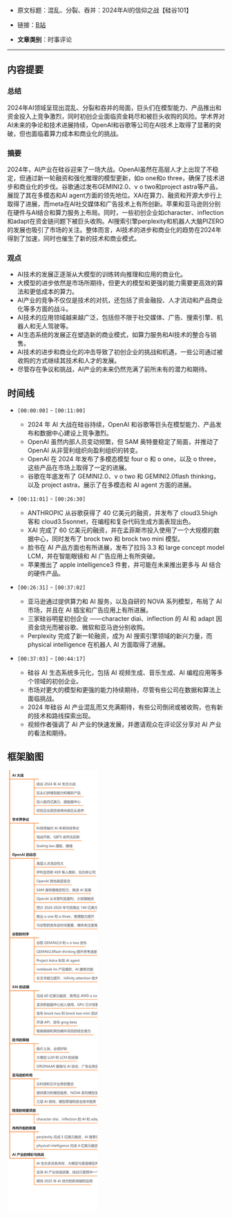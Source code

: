 

- 原文标题：混乱、分裂、吞并：2024年AI的信仰之战【硅谷101】
- 链接：[B站](https://www.bilibili.com/video/BV1mDrNYBEff/?spm_id_from=333.788.recommend_more_video.0&vd_source=21d5c0d62cc18856d1c7f9cbb0935230)

- **文章类别**：时事评论

---

## 内容提要

### 总结

2024年AI领域呈现出混乱、分裂和吞并的局面，巨头们在模型能力、产品推出和资金投入上竞争激烈，同时初创企业面临资金耗尽和被巨头收购的风险。学术界对AI未来的争论和技术进展持续，OpenAI和谷歌等公司在AI技术上取得了显著的突破，但也面临着算力成本和商业化的挑战。

### 摘要

2024年，AI产业在硅谷迎来了一场大战。OpenAI虽然在高层人才上出现了不稳定，但通过新一轮融资和强化推理的模型更新，如o one和o three，确保了技术进步和商业化的步伐。谷歌通过发布GEMINI2.0、v o two和project astra等产品，展现了其在多模态和AI agent方面的领先地位。XAI在算力、融资和开源大步行上取得了进展，而meta在AI社交媒体和广告技术上有所创新。苹果和亚马逊则分别在硬件与AI结合和算力服务上布局。同时，一些初创企业如character、inflection和adapt在资金链问题下被巨头收购。AI搜索引擎perplexity和机器人大脑PIZERO的发展也吸引了市场的关注。整体而言，AI技术的进步和商业化的趋势在2024年得到了加速，同时也催生了新的技术和商业模式。

### 观点

- AI技术的发展正逐渐从大模型的训练转向推理和应用的商业化。
- 大模型的进步依然是市场所期待，但更大的模型和更强的能力需要更高效的算法和更低成本的算力。
- AI产业的竞争不仅仅是技术的对抗，还包括了资金融投、人才流动和产品商业化等多方面的战斗。
- AI技术的应用领域越来越广泛，包括但不限于社交媒体、广告、搜索引擎、机器人和无人驾驶等。
- AI生态系统的发展正在塑造新的商业模式，如算力服务和AI技术的整合与销售。
- AI技术的进步和商业化的冲击导致了初创企业的挑战和机遇，一些公司通过被收购的方式继续其技术和人才的发展。
- 尽管存在争议和挑战，AI产业的未来仍然充满了前所未有的潜力和期待。

## 时间线

- `[00:00:00]` - `[00:11:00]`
    - 2024 年 AI 大战在硅谷持续，OpenAI 和谷歌等巨头在模型能力、产品发布和数据中心建设上竞争激烈。
    - OpenAI 虽然内部人员变动频繁，但 SAM 奥特曼稳定了局面，并推动了 OpenAI 从非营利组织向盈利组织的转变。
    - OpenAI 在 2024 年发布了多模态模型 four o 和 o one，以及 o three，这些产品在市场上取得了一定的进展。
    - 谷歌在年底发布了 GEMINI2.0、v o two 和 GEMINI2.0flash thinking，以及 project astra，展示了在多模态和 AI agent 方面的进展。

- `[00:11:01]` - `[00:26:30]`
    - ANTHROPIC 从谷歌获得了 40 亿美元的融资，并发布了 cloud3.5high 客和 cloud3.5sonnet，在编程和复杂代码生成方面表现出色。
    - XAI 完成了 60 亿美元的融资，并在孟菲斯市投入使用了一个大规模的数据中心，同时发布了 brock two 和 brock two mini 模型。
    - 脸书在 AI 产品方面也有所进展，发布了拉玛 3.3 和 large concept model LCM，并在智能眼镜和 AI 广告应用上有所突破。
    - 苹果推出了 apple intelligence3 件套，并可能在未来推出更多与 AI 结合的硬件产品。

- `[00:26:31]` - `[00:37:02]`
    - 亚马逊通过提供算力和 AI 服务，以及自研的 NOVA 系列模型，布局了 AI 市场，并且在 AI 插宝和广告应用上有所进展。
    - 三家硅谷明星初创企业 ——character diai、inflection 的 AI 和 adapt 因资金烧光而被谷歌、微软和亚马逊分别收购。
    - Perplexity 完成了新一轮融资，成为 AI 搜索引擎领域的新兴力量，而 physical intelligence 在机器人 AI 方面取得了进展。

- `[00:37:03]` - `[00:44:17]`
    - 硅谷 AI 生态系统多元化，包括 AI 视频生成、音乐生成、AI 编程应用等多个领域的初创企业。
    - 市场对更大的模型和更强的能力持续期待，尽管有些公司在数据和算法上面临挑战。
    - 2024 年硅谷 AI 产业混乱而又充满期待，有些公司倒闭或被收购，也有新的技术和路线探索出现。
    - 视频作者强调了 AI 产业的快速发展，并邀请观众在评论区分享对 AI 产业的看法和期待。


## 框架脑图

![思维导图](attachments/Pasted%20image%2020250106142204.png)